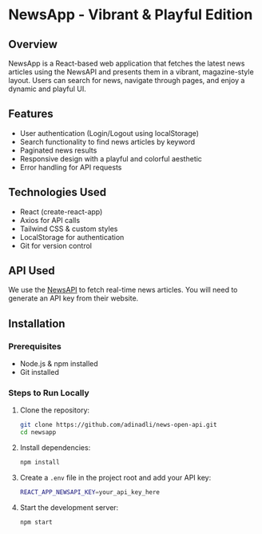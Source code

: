 # NewsApp - Vibrant & Playful Edition

## Overview
NewsApp is a React-based web application that fetches the latest news articles using the NewsAPI and presents them in a vibrant, magazine-style layout. Users can search for news, navigate through pages, and enjoy a dynamic and playful UI.

## Features
- User authentication (Login/Logout using localStorage)
- Search functionality to find news articles by keyword
- Paginated news results
- Responsive design with a playful and colorful aesthetic
- Error handling for API requests

## Technologies Used
- React (create-react-app)
- Axios for API calls
- Tailwind CSS & custom styles
- LocalStorage for authentication
- Git for version control

## API Used
We use the [NewsAPI](https://newsapi.org/) to fetch real-time news articles. You will need to generate an API key from their website.

## Installation
### Prerequisites
- Node.js & npm installed
- Git installed

### Steps to Run Locally
1. Clone the repository:
   ```sh
   git clone https://github.com/adinadli/news-open-api.git
   cd newsapp
   ```
2. Install dependencies:
   ```sh
   npm install
   ```
3. Create a `.env` file in the project root and add your API key:
   ```sh
   REACT_APP_NEWSAPI_KEY=your_api_key_here
   ```
4. Start the development server:
   ```sh
   npm start
   ```



